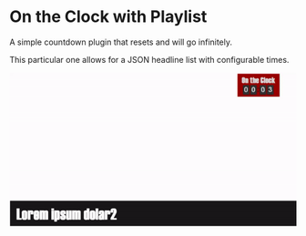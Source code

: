 # On the Clock with Playlist
A simple countdown plugin that resets and will go infinitely.

This particular one allows for a JSON headline list with configurable times.

![thumb](img/thumb.gif)
